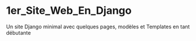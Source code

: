 # 1er_Site_Web_En_Django
Un site Django minimal avec quelques pages, modèles et Templates en tant débutante
